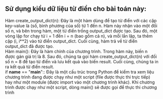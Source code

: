 ## Sử dụng kiểu dữ liệu từ điển cho bài toán này:
Hàm create_output_dict(n): Đây là một hàm dùng để tạo từ điển với các cặp key-value là (số, bình phương của số) từ 1 đến n. Hàm này nhận vào một đối số n, và bên trong hàm, một từ điển trống output_dict được tạo. Sau đó, một vòng lặp for chạy từ i = 1 đến i = n (bao gồm cả n), và mỗi lần lặp, ta thêm cặp (i, i**2) vào từ điển output_dict. Cuối cùng, hàm trả về từ điển output_dict đã được tạo.<br/>
Hàm main(): Đây là hàm chính của chương trình. Trong hàm này, biến n được gán giá trị là 8. Sau đó, chúng ta gọi hàm create_output_dict(n) với đối số n = 8 để tạo từ điển và lưu kết quả vào biến result. Cuối cùng, chúng ta in ra kết quả từ điển result.<br/>
if __name__ == "__main__":: Đây là một cấu trúc trong Python để kiểm tra xem liệu chương trình đang được chạy như một script (file được thực thi trực tiếp) hay như một module (được import vào một chương trình khác). Khi chương trình được chạy như một script, dòng main() sẽ được gọi để thực thi chương trình<br/>